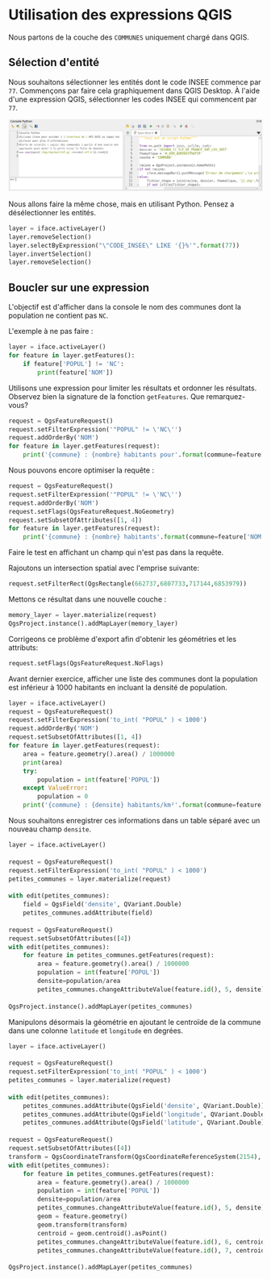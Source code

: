 # Utilisation des expressions QGIS

Nous partons de la couche des `COMMUNES` uniquement chargé dans QGIS.

## Sélection d'entité

Nous souhaitons sélectionner les entités dont le code INSEE commence par `77`.
Commençons par faire cela graphiquement dans QGIS Desktop. À l'aide d'une expression QGIS, sélectionner
les codes INSEE qui commencent par `77`.

![Sélectionner par expression](./media/console_editeur.png)

Nous allons faire la même chose, mais en utilisant Python. Pensez a désélectionner les entités.

```python
layer = iface.activeLayer()
layer.removeSelection()
layer.selectByExpression("\"CODE_INSEE\" LIKE '{}%'".format(77))
layer.invertSelection()
layer.removeSelection()
```

## Boucler sur une expression

L'objectif est d'afficher dans la console le nom des communes dont la population ne contient pas `NC`.

L'exemple à ne pas faire :
```python
layer = iface.activeLayer()
for feature in layer.getFeatures():
    if feature['POPUL'] != 'NC':
        print(feature['NOM'])
```

Utilisons une expression pour limiter les résultats et ordonner les résultats.
Observez bien la signature de la fonction `getFeatures`. Que remarquez-vous?

```python
request = QgsFeatureRequest()
request.setFilterExpression('"POPUL" != \'NC\'')
request.addOrderBy('NOM')
for feature in layer.getFeatures(request):
    print('{commune} : {nombre} habitants pour'.format(commune=feature['NOM'], nombre=feature['POPUL']))
```

Nous pouvons encore optimiser la requête :
```python
request = QgsFeatureRequest()
request.setFilterExpression('"POPUL" != \'NC\'')
request.addOrderBy('NOM')
request.setFlags(QgsFeatureRequest.NoGeometry)
request.setSubsetOfAttributes([1, 4])
for feature in layer.getFeatures(request):
    print('{commune} : {nombre} habitants'.format(commune=feature['NOM'], nombre=feature['POPUL']))
```

Faire le test en affichant un champ qui n'est pas dans la requête.

Rajoutons un intersection spatial avec l'emprise suivante:
```python
request.setFilterRect(QgsRectangle(662737,6807733,717144,6853979))
```

Mettons ce résultat dans une nouvelle couche :
```python
memory_layer = layer.materialize(request)
QgsProject.instance().addMapLayer(memory_layer)
```

Corrigeons ce problème d'export afin d'obtenir les géométries et les attributs:
```python
request.setFlags(QgsFeatureRequest.NoFlags)
```

Avant dernier exercice, afficher une liste des communes dont la population est inférieur
à 1000 habitants en incluant la densité de population.

```python
layer = iface.activeLayer()
request = QgsFeatureRequest()
request.setFilterExpression('to_int( "POPUL" ) < 1000')
request.addOrderBy('NOM')
request.setSubsetOfAttributes([1, 4])
for feature in layer.getFeatures(request):
    area = feature.geometry().area() / 1000000
    print(area)
    try:
        population = int(feature['POPUL'])
    except ValueError:
        population = 0
    print('{commune} : {densite} habitants/km²'.format(commune=feature['NOM'], densite=population/area))
```

Nous souhaitons enregistrer ces informations dans un table séparé avec un nouveau champ `densite`.
```python
layer = iface.activeLayer()

request = QgsFeatureRequest()
request.setFilterExpression('to_int( "POPUL" ) < 1000')
petites_communes = layer.materialize(request)

with edit(petites_communes):
    field = QgsField('densite', QVariant.Double)
    petites_communes.addAttribute(field)

request = QgsFeatureRequest()
request.setSubsetOfAttributes([4])
with edit(petites_communes):
    for feature in petites_communes.getFeatures(request):
        area = feature.geometry().area() / 1000000
        population = int(feature['POPUL'])
        densite=population/area
        petites_communes.changeAttributeValue(feature.id(), 5, densite)

QgsProject.instance().addMapLayer(petites_communes)
```

Manipulons désormais la géométrie en ajoutant le centroïde de la commune dans une colonne `latitude` et `longitude` en degrées.

```python
layer = iface.activeLayer()

request = QgsFeatureRequest()
request.setFilterExpression('to_int( "POPUL" ) < 1000')
petites_communes = layer.materialize(request)

with edit(petites_communes):
    petites_communes.addAttribute(QgsField('densite', QVariant.Double))
    petites_communes.addAttribute(QgsField('longitude', QVariant.Double))
    petites_communes.addAttribute(QgsField('latitude', QVariant.Double))

request = QgsFeatureRequest()
request.setSubsetOfAttributes([4])
transform = QgsCoordinateTransform(QgsCoordinateReferenceSystem(2154), QgsCoordinateReferenceSystem(4326), QgsProject.instance())
with edit(petites_communes):
    for feature in petites_communes.getFeatures(request):
        area = feature.geometry().area() / 1000000
        population = int(feature['POPUL'])
        densite=population/area
        petites_communes.changeAttributeValue(feature.id(), 5, densite)
        geom = feature.geometry()
        geom.transform(transform)
        centroid = geom.centroid().asPoint()
        petites_communes.changeAttributeValue(feature.id(), 6, centroid.x())
        petites_communes.changeAttributeValue(feature.id(), 7, centroid.y())

QgsProject.instance().addMapLayer(petites_communes)
```
